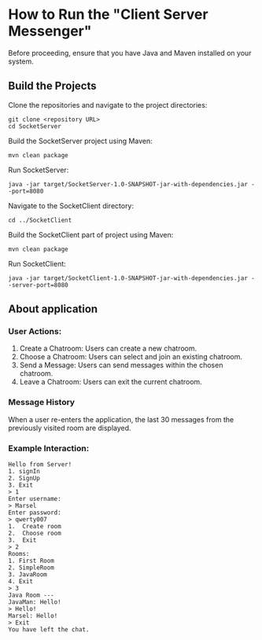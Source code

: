 # How to Run the "Client Server Messenger"
Before proceeding, ensure that you have Java and Maven installed on your system.

## Build the Projects

Clone the repositories and navigate to the project directories:

    git clone <repository URL>
    cd SocketServer

Build the SocketServer project using Maven:

    mvn clean package

Run SocketServer:

    java -jar target/SocketServer-1.0-SNAPSHOT-jar-with-dependencies.jar --port=8080

Navigate to the SocketClient directory:

    cd ../SocketClient

Build the SocketClient part of project using Maven:

    mvn clean package

Run SocketClient:

    java -jar target/SocketClient-1.0-SNAPSHOT-jar-with-dependencies.jar --server-port=8080

## About application

### User Actions:
1. Create a Chatroom: Users can create a new chatroom.
2. Choose a Chatroom: Users can select and join an existing chatroom.
3. Send a Message: Users can send messages within the chosen chatroom.
4. Leave a Chatroom: Users can exit the current chatroom.

### Message History

When a user re-enters the application, the last 30 messages from the previously visited room are displayed.

### Example Interaction:
```
Hello from Server!
1. signIn
2. SignUp
3. Exit
> 1
Enter username:
> Marsel
Enter password:
> qwerty007
1.	Create room
2.	Choose room
3.	Exit
> 2
Rooms:
1. First Room
2. SimpleRoom
3. JavaRoom
4. Exit
> 3
Java Room ---
JavaMan: Hello!
> Hello!
Marsel: Hello!
> Exit
You have left the chat.
```